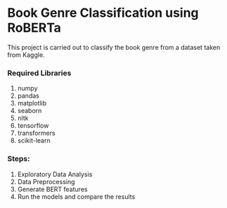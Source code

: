 # Book Genre Classification using RoBERTa
This project is carried out to classify the book genre from a dataset taken from Kaggle.

### Required Libraries
1. numpy
2. pandas
3. matplotlib
4. seaborn
5. nltk
6. tensorflow
7. transformers
8. scikit-learn

### Steps:
1. Exploratory Data Analysis
2. Data Preprocessing
3. Generate BERT features
4. Run the models and compare the results
